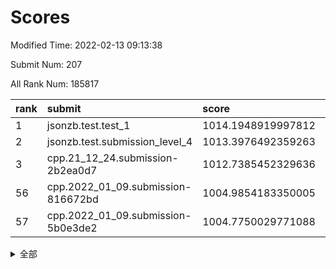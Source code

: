 # Scores

Modified Time: 2022-02-13 09:13:38

Submit Num: 207

All Rank Num: 185817

| rank |               submit               |       score        |       sigma        | pk_num |
| :--- | :--------------------------------- | :----------------- | :----------------- | :----- |
| 1    | jsonzb.test.test_1                 | 1014.1948919997812 | 0.8440690625305628 | 3588   |
| 2    | jsonzb.test.submission_level_4     | 1013.3976492359263 | 0.8161368311355217 | 3590   |
| 3    | cpp.21_12_24.submission-2b2ea0d7   | 1012.7385452329636 | 0.7885461329137337 | 3593   |
| 56   | cpp.2022_01_09.submission-816672bd | 1004.9854183350005 | 0.7032356481464627 | 3597   |
| 57   | cpp.2022_01_09.submission-5b0e3de2 | 1004.7750029771088 | 0.7213229817486265 | 3588   |


<details>
<summary>全部</summary>

| rank |                 submit                 |       score        |       sigma        | pk_num |
| :--- | :------------------------------------- | :----------------- | :----------------- | :----- |
| 1    | jsonzb.test.test_1                     | 1014.1948919997812 | 0.8440690625305628 | 3588   |
| 2    | jsonzb.test.submission_level_4         | 1013.3976492359263 | 0.8161368311355217 | 3590   |
| 3    | cpp.21_12_24.submission-2b2ea0d7       | 1012.7385452329636 | 0.7885461329137337 | 3593   |
| 4    | gobigger.level_3.submission_level_3_40 | 1011.8203523160341 | 0.767556005642605  | 3599   |
| 5    | gobigger.level_3.submission_level_3_2  | 1011.128256080888  | 0.7920994241983779 | 3595   |
| 6    | gobigger.level_3.submission_level_3_4  | 1011.1022559876917 | 0.7770320541279414 | 3593   |
| 7    | gobigger.level_3.submission_level_3_7  | 1011.0490814977029 | 0.752302332228589  | 3594   |
| 8    | gobigger.level_3.submission_level_3_46 | 1010.9241489878809 | 0.7669732011881607 | 3595   |
| 9    | gobigger.level_3.submission_level_3_14 | 1010.7355099756378 | 0.7435542647359439 | 3589   |
| 10   | gobigger.level_3.submission_level_3_42 | 1010.643575717129  | 0.7451711479708893 | 3590   |
| 11   | gobigger.level_3.submission_level_3_24 | 1010.5673044624118 | 0.7614845000142341 | 3593   |
| 12   | gobigger.level_3.submission_level_3_16 | 1010.5387677406177 | 0.7608319751280843 | 3596   |
| 13   | gobigger.level_3.submission_level_3_41 | 1010.5323206392167 | 0.7502945166312691 | 3595   |
| 14   | gobigger.level_3.submission_level_3_49 | 1010.5176793357189 | 0.7541337304320428 | 3593   |
| 15   | gobigger.level_3.submission_level_3_28 | 1010.4954289880912 | 0.7643166072313125 | 3590   |
| 16   | gobigger.level_3.submission_level_3_29 | 1010.4527280764454 | 0.7820451278688686 | 3592   |
| 17   | gobigger.level_3.submission_level_3_9  | 1010.433192638221  | 0.7507304897895511 | 3590   |
| 18   | gobigger.level_3.submission_level_3_5  | 1010.371612087344  | 0.7664556411789286 | 3592   |
| 19   | gobigger.level_3.submission_level_3_30 | 1010.3522662285918 | 0.7678526477686645 | 3591   |
| 20   | gobigger.level_3.submission_level_3_13 | 1010.2837602788128 | 0.7596496388503786 | 3591   |
| 21   | gobigger.level_3.submission_level_3_21 | 1010.2284316615271 | 0.7511157864478554 | 3591   |
| 22   | gobigger.level_3.submission_level_3_12 | 1010.1723189331078 | 0.7578549235807827 | 3593   |
| 23   | gobigger.level_3.submission_level_3_1  | 1010.165996767363  | 0.7594198411575712 | 3594   |
| 24   | gobigger.level_3.submission_level_3_15 | 1010.1538548593738 | 0.753607492048274  | 3586   |
| 25   | gobigger.level_3.submission_level_3_35 | 1010.0848759214047 | 0.7537930986851928 | 3595   |
| 26   | gobigger.level_3.submission_level_3_36 | 1009.9546057071564 | 0.7607374628864545 | 3588   |
| 27   | gobigger.level_3.submission_level_3_25 | 1009.8967871994109 | 0.7508234574387884 | 3591   |
| 28   | gobigger.level_3.submission_level_3_33 | 1009.8436599586807 | 0.7435746092305717 | 3589   |
| 29   | gobigger.level_3.submission_level_3_18 | 1009.8047355338025 | 0.7388819024109563 | 3593   |
| 30   | gobigger.level_3.submission_level_3_43 | 1009.7929330389517 | 0.7529491670356208 | 3593   |
| 31   | gobigger.level_3.submission_level_3_34 | 1009.7655200328777 | 0.7666040992127757 | 3585   |
| 32   | gobigger.level_3.submission_level_3_8  | 1009.7406716059676 | 0.7522004808988573 | 3589   |
| 33   | gobigger.level_3.submission_level_3_38 | 1009.7133632274603 | 0.7719831180514537 | 3591   |
| 34   | gobigger.level_3.submission_level_3_0  | 1009.690584670059  | 0.7560173492863939 | 3587   |
| 35   | gobigger.level_3.submission_level_3_11 | 1009.6750097062779 | 0.7483638168490602 | 3600   |
| 36   | gobigger.level_3.submission_level_3_37 | 1009.4219684774924 | 0.7388433779380902 | 3592   |
| 37   | gobigger.level_3.submission_level_3_20 | 1009.4115737810142 | 0.7368922616984792 | 3590   |
| 38   | gobigger.level_3.submission_level_3_17 | 1009.3411763706265 | 0.7439309976767204 | 3592   |
| 39   | gobigger.level_3.submission_level_3_23 | 1009.2784973800315 | 0.7477319823166426 | 3588   |
| 40   | gobigger.level_3.submission_level_3_44 | 1009.2528251651054 | 0.7333711099650064 | 3589   |
| 41   | gobigger.level_3.submission_level_3_31 | 1009.2215712777513 | 0.7449292246857391 | 3589   |
| 42   | gobigger.level_3.submission_level_3_6  | 1009.2117573563143 | 0.7476744917611189 | 3592   |
| 43   | gobigger.level_3.submission_level_3_22 | 1009.1040469116498 | 0.7402303579983043 | 3588   |
| 44   | gobigger.level_3.submission_level_3_39 | 1009.0319554665991 | 0.7380114847174587 | 3590   |
| 45   | gobigger.level_3.submission_level_3_32 | 1008.9981857708366 | 0.7327834886695448 | 3593   |
| 46   | gobigger.level_3.submission_level_3_3  | 1008.9859760073726 | 0.7412879156645868 | 3585   |
| 47   | gobigger.level_3.submission_level_3_27 | 1008.7985727770987 | 0.728772340874886  | 3592   |
| 48   | gobigger.level_3.submission_level_3_19 | 1008.739270416287  | 0.7361413322462308 | 3592   |
| 49   | gobigger.level_3.submission_level_3_26 | 1008.7068994710896 | 0.7501000016607857 | 3589   |
| 50   | gobigger.level_3.submission_level_3_45 | 1008.4961861690705 | 0.7479943470011188 | 3588   |
| 51   | gobigger.level_3.submission_level_3_47 | 1008.2719961704379 | 0.7301253521661061 | 3593   |
| 52   | gobigger.level_3.submission_level_3_48 | 1007.8335137335137 | 0.7270456788982977 | 3593   |
| 53   | gobigger.level_3.submission_level_3_10 | 1007.2441754543107 | 0.7528451957383128 | 3590   |
| 54   | gobigger.level_1.submission_level_1_6  | 1005.1892109207303 | 0.7260753508846313 | 3594   |
| 55   | gobigger.level_1.submission_level_1_32 | 1005.0928827381188 | 0.7093442784300323 | 3593   |
| 56   | cpp.2022_01_09.submission-816672bd     | 1004.9854183350005 | 0.7032356481464627 | 3597   |
| 57   | cpp.2022_01_09.submission-5b0e3de2     | 1004.7750029771088 | 0.7213229817486265 | 3588   |
| 58   | gobigger.level_1.submission_level_1_45 | 1004.7715550685997 | 0.7324589355510249 | 3585   |
| 59   | gobigger.level_1.submission_level_1_15 | 1004.5061190092885 | 0.7204144557427151 | 3596   |
| 60   | gobigger.level_1.submission_level_1_31 | 1004.4767539586653 | 0.705933427586075  | 3589   |
| 61   | gobigger.level_1.submission_level_1_43 | 1004.4720967488355 | 0.735863212145288  | 3589   |
| 62   | gobigger.level_1.submission_level_1_36 | 1004.4340880144226 | 0.7093871590622711 | 3596   |
| 63   | gobigger.level_1.submission_level_1_37 | 1004.3807854505666 | 0.7150225121579922 | 3596   |
| 64   | gobigger.level_1.submission_level_1_27 | 1004.2175769017201 | 0.7264672581689748 | 3587   |
| 65   | gobigger.level_1.submission_level_1_44 | 1004.0562613143549 | 0.7091994031666747 | 3591   |
| 66   | gobigger.level_1.submission_level_1_13 | 1004.0508248570387 | 0.7157073788525851 | 3595   |
| 67   | gobigger.level_1.submission_level_1_41 | 1004.0277148453447 | 0.7190150714286792 | 3594   |
| 68   | gobigger.level_1.submission_level_1_8  | 1003.9952555906397 | 0.7017282031652018 | 3590   |
| 69   | gobigger.level_1.submission_level_1_49 | 1003.7961818541595 | 0.7106200857194084 | 3591   |
| 70   | gobigger.level_1.submission_level_1_42 | 1003.7328932676614 | 0.7095329624433221 | 3588   |
| 71   | gobigger.level_1.submission_level_1_24 | 1003.5327731528763 | 0.7331214198924132 | 3596   |
| 72   | gobigger.level_1.submission_level_1_10 | 1003.5124418221786 | 0.7150124145037184 | 3592   |
| 73   | gobigger.level_1.submission_level_1_29 | 1003.4224362927265 | 0.7089574201860218 | 3595   |
| 74   | gobigger.level_1.submission_level_1_20 | 1003.4144192395097 | 0.7103623586075546 | 3591   |
| 75   | gobigger.level_1.submission_level_1_35 | 1003.3907485996854 | 0.7186700333439257 | 3589   |
| 76   | gobigger.level_1.submission_level_1_26 | 1003.256750076779  | 0.715307113744554  | 3590   |
| 77   | gobigger.level_1.submission_level_1_18 | 1003.2429323868249 | 0.7099858656029466 | 3587   |
| 78   | gobigger.level_1.submission_level_1_46 | 1003.1735165849079 | 0.7146491295887492 | 3593   |
| 79   | gobigger.level_1.submission_level_1_4  | 1003.1362761264178 | 0.7044368224955234 | 3591   |
| 80   | gobigger.level_1.submission_level_1_21 | 1003.1241113599382 | 0.7094333367563537 | 3585   |
| 81   | gobigger.level_1.submission_level_1_14 | 1003.1202359432475 | 0.711906198952558  | 3585   |
| 82   | gobigger.level_1.submission_level_1_0  | 1003.0064263545852 | 0.7163654275213469 | 3594   |
| 83   | gobigger.level_1.submission_level_1_33 | 1002.9771465186471 | 0.7160646027097486 | 3594   |
| 84   | gobigger.level_1.submission_level_1_2  | 1002.9618027672077 | 0.7153352140396118 | 3592   |
| 85   | gobigger.level_1.submission_level_1_22 | 1002.8403452554581 | 0.7082130476271963 | 3592   |
| 86   | gobigger.level_1.submission_level_1_16 | 1002.8289058117883 | 0.713372334458445  | 3590   |
| 87   | gobigger.level_1.submission_level_1_28 | 1002.7587352330322 | 0.7100244816149452 | 3587   |
| 88   | gobigger.level_1.submission_level_1_47 | 1002.748880709848  | 0.7080560171795033 | 3592   |
| 89   | gobigger.level_1.submission_level_1_39 | 1002.7187253211742 | 0.716576483906895  | 3590   |
| 90   | gobigger.level_1.submission_level_1_34 | 1002.7170431339051 | 0.7133962277084842 | 3594   |
| 91   | gobigger.level_1.submission_level_1_40 | 1002.7002325142965 | 0.7164312481489816 | 3594   |
| 92   | gobigger.level_1.submission_level_1_17 | 1002.6830229397186 | 0.7127818592425514 | 3590   |
| 93   | gobigger.level_1.submission_level_1_25 | 1002.642516764943  | 0.7077422433663023 | 3589   |
| 94   | gobigger.level_1.submission_level_1_11 | 1002.5924297031512 | 0.7174456021636867 | 3590   |
| 95   | gobigger.level_1.submission_level_1_7  | 1002.5440652799975 | 0.7159135326008301 | 3588   |
| 96   | gobigger.level_1.submission_level_1_1  | 1002.5177848675052 | 0.7295281948459488 | 3591   |
| 97   | gobigger.level_1.submission_level_1_3  | 1002.5137224789432 | 0.7149783539231883 | 3586   |
| 98   | gobigger.level_1.submission_level_1_23 | 1002.4809515875802 | 0.7170963572976623 | 3583   |
| 99   | gobigger.level_1.submission_level_1_38 | 1002.4127377286533 | 0.725514684625884  | 3587   |
| 100  | gobigger.level_1.submission_level_1_12 | 1002.3170009181938 | 0.7214606923776835 | 3596   |
| 101  | gobigger.level_1.submission_level_1_19 | 1002.2303284576935 | 0.7173146261187298 | 3592   |
| 102  | gobigger.level_1.submission_level_1_48 | 1002.1843592896653 | 0.701802191182625  | 3588   |
| 103  | gobigger.level_1.submission_level_1_9  | 1002.1804702301648 | 0.7162318599638438 | 3586   |
| 104  | gobigger.level_1.submission_level_1_30 | 1001.9922364003721 | 0.7220862432334725 | 3589   |
| 105  | gobigger.level_1.submission_level_1_5  | 1001.8330282219932 | 0.7162919387608216 | 3590   |
| 106  | gobigger.random.submission_random_30   | 997.2979887137205  | 0.7030185562294005 | 3591   |
| 107  | gobigger.random.submission_random_19   | 997.2846571326245  | 0.7000951086894711 | 3587   |
| 108  | gobigger.random.submission_random_41   | 996.9045417099873  | 0.7110615956534173 | 3594   |
| 109  | gobigger.random.submission_random_34   | 996.8910853884926  | 0.7146691742014459 | 3591   |
| 110  | gobigger.random.submission_random_18   | 996.8306541591555  | 0.701275084563239  | 3589   |
| 111  | gobigger.random.submission_random_6    | 996.8214913901539  | 0.6976199551756463 | 3593   |
| 112  | gobigger.random.submission_random_2    | 996.8069535437121  | 0.703444556546333  | 3585   |
| 113  | gobigger.random.submission_random_12   | 996.7987249426604  | 0.7133745196814196 | 3591   |
| 114  | gobigger.random.submission_random_10   | 996.776288534767   | 0.7020403965905039 | 3596   |
| 115  | gobigger.random.submission_random_44   | 996.5413943472956  | 0.7119707717725876 | 3592   |
| 116  | gobigger.random.submission_random_29   | 996.5293394908218  | 0.7155204200039726 | 3595   |
| 117  | gobigger.random.submission_random_48   | 996.4273061091781  | 0.6955818017326968 | 3590   |
| 118  | gobigger.random.submission_random_33   | 996.2977402322156  | 0.7093983386906624 | 3594   |
| 119  | gobigger.random.submission_random_9    | 996.2339060184231  | 0.710630029341515  | 3597   |
| 120  | gobigger.random.submission_random_20   | 996.1715780264863  | 0.7305100810314897 | 3593   |
| 121  | gobigger.random.submission_random_42   | 996.1227403384255  | 0.7033084939447241 | 3598   |
| 122  | gobigger.random.submission_random_36   | 996.0829739044586  | 0.7213229884467377 | 3592   |
| 123  | gobigger.random.submission_random_23   | 996.0262122456431  | 0.7006942480854813 | 3592   |
| 124  | gobigger.random.submission_random_39   | 996.0115621631192  | 0.7072597146490844 | 3587   |
| 125  | gobigger.random.submission_random_45   | 995.9754209579671  | 0.7009646176170936 | 3586   |
| 126  | gobigger.random.submission_random_27   | 995.967945163322   | 0.721034743926683  | 3590   |
| 127  | gobigger.random.submission_random_25   | 995.9119534562278  | 0.7086341485980663 | 3585   |
| 128  | gobigger.random.submission_random_47   | 995.8944976640519  | 0.7173243802547703 | 3582   |
| 129  | gobigger.random.submission_random_43   | 995.8805439345958  | 0.712535156641964  | 3590   |
| 130  | gobigger.random.submission_random_8    | 995.8801965568479  | 0.7048399871305983 | 3591   |
| 131  | gobigger.random.submission_random_16   | 995.8710258909686  | 0.7001440424274882 | 3595   |
| 132  | gobigger.random.submission_random_13   | 995.7723551198816  | 0.7152139453943289 | 3590   |
| 133  | gobigger.random.submission_random_32   | 995.7595482732796  | 0.71682383773017   | 3589   |
| 134  | gobigger.random.submission_random_14   | 995.7564028208267  | 0.7117489151976266 | 3589   |
| 135  | gobigger.random.submission_random_35   | 995.7401776073499  | 0.7163564080631121 | 3588   |
| 136  | gobigger.random.submission_random_38   | 995.7320804153225  | 0.7196423560913999 | 3598   |
| 137  | gobigger.random.submission_random_26   | 995.7213916331496  | 0.7033636179998857 | 3588   |
| 138  | gobigger.random.submission_random_3    | 995.7094402926457  | 0.7235426940416536 | 3592   |
| 139  | gobigger.random.submission_random_5    | 995.688399694774   | 0.7239570515556657 | 3588   |
| 140  | gobigger.random.submission_random_21   | 995.6787055251718  | 0.7152422332267536 | 3590   |
| 141  | gobigger.random.submission_random_31   | 995.6780207017956  | 0.7079967418500555 | 3593   |
| 142  | gobigger.random.submission_random_40   | 995.6045616682877  | 0.7135053352121913 | 3593   |
| 143  | gobigger.random.submission_random_1    | 995.604067364792   | 0.7262429649031388 | 3588   |
| 144  | gobigger.random.submission_random_22   | 995.5706661873187  | 0.7064765488049116 | 3588   |
| 145  | gobigger.random.submission_random_7    | 995.5129236990326  | 0.7201252915239366 | 3594   |
| 146  | gobigger.random.submission_random_0    | 995.5081114209512  | 0.7107560689312039 | 3592   |
| 147  | gobigger.random.submission_random_46   | 995.3687464886648  | 0.7076086268921701 | 3593   |
| 148  | gobigger.random.submission_random_28   | 995.217949865905   | 0.7252235049160498 | 3587   |
| 149  | gobigger.random.submission_random_11   | 995.1998507435534  | 0.7215405187947839 | 3593   |
| 150  | gobigger.random.submission_random_17   | 995.1743565570065  | 0.7040426680454369 | 3589   |
| 151  | gobigger.random.submission_random_49   | 995.1528630569779  | 0.7062140620140521 | 3590   |
| 152  | gobigger.random.submission_random_15   | 995.0241120788575  | 0.7295867333409076 | 3589   |
| 153  | gobigger.random.submission_random_4    | 994.9261114917936  | 0.722328564546222  | 3588   |
| 154  | gobigger.random.submission_random_37   | 994.7961861966064  | 0.7240957600202904 | 3588   |
| 155  | gobigger.random.submission_random_24   | 994.5671067607364  | 0.7136101912436984 | 3586   |
| 156  | gobigger.level_2.submission_level_2_46 | 994.2770923202091  | 0.7172295242464172 | 3593   |
| 157  | gobigger.level_2.submission_level_2_36 | 993.8733408484679  | 0.7277192973378697 | 3590   |
| 158  | gobigger.level_2.submission_level_2_45 | 993.7483154554759  | 0.7263912452069855 | 3590   |
| 159  | gobigger.level_2.submission_level_2_0  | 993.519280022642   | 0.7212178304923392 | 3592   |
| 160  | gobigger.level_2.submission_level_2_43 | 993.4153167006718  | 0.719472250022592  | 3592   |
| 161  | gobigger.level_2.submission_level_2_37 | 993.4139767318629  | 0.7177510777090419 | 3587   |
| 162  | gobigger.level_2.submission_level_2_26 | 993.3759524383755  | 0.7325704000042927 | 3592   |
| 163  | gobigger.level_2.submission_level_2_22 | 993.3603821660854  | 0.7503260422853247 | 3590   |
| 164  | gobigger.level_2.submission_level_2_5  | 993.2838220573365  | 0.7361111754763494 | 3591   |
| 165  | gobigger.level_2.submission_level_2_18 | 993.256059227602   | 0.746651320692776  | 3591   |
| 166  | gobigger.level_2.submission_level_2_49 | 993.1038804518781  | 0.7286025305584403 | 3591   |
| 167  | gobigger.level_2.submission_level_2_1  | 993.0617583907946  | 0.7485067634691548 | 3594   |
| 168  | gobigger.level_2.submission_level_2_41 | 993.0218749762867  | 0.7376497367048336 | 3593   |
| 169  | gobigger.level_2.submission_level_2_11 | 993.0133870183585  | 0.7494771931946415 | 3593   |
| 170  | gobigger.level_2.submission_level_2_42 | 992.7433711863682  | 0.7357362138025018 | 3589   |
| 171  | gobigger.level_2.submission_level_2_24 | 992.701821127145   | 0.736271469905578  | 3593   |
| 172  | gobigger.level_2.submission_level_2_6  | 992.6952174852918  | 0.7353058592622028 | 3589   |
| 173  | gobigger.level_2.submission_level_2_17 | 992.6527495934607  | 0.7269961937455605 | 3589   |
| 174  | gobigger.level_2.submission_level_2_38 | 992.6230003864206  | 0.7365299068952056 | 3586   |
| 175  | gobigger.level_2.submission_level_2_35 | 992.6072149313025  | 0.7451105255679453 | 3590   |
| 176  | gobigger.level_2.submission_level_2_25 | 992.4600961845204  | 0.7336392145004951 | 3588   |
| 177  | gobigger.level_2.submission_level_2_40 | 992.3377553211616  | 0.7320607116492357 | 3585   |
| 178  | gobigger.level_2.submission_level_2_44 | 992.2901772013631  | 0.7423416593767229 | 3594   |
| 179  | gobigger.level_2.submission_level_2_4  | 992.2555520103548  | 0.7442955156252686 | 3588   |
| 180  | gobigger.level_2.submission_level_2_10 | 992.1690983726032  | 0.7378378429868843 | 3588   |
| 181  | gobigger.level_2.submission_level_2_27 | 992.1392114523203  | 0.7396287184782185 | 3594   |
| 182  | gobigger.level_2.submission_level_2_23 | 992.118869034399   | 0.7318896755026233 | 3592   |
| 183  | gobigger.level_2.submission_level_2_47 | 992.0455679487364  | 0.7334318961873485 | 3596   |
| 184  | gobigger.level_2.submission_level_2_14 | 992.0283520129066  | 0.7300138567072526 | 3586   |
| 185  | gobigger.level_2.submission_level_2_31 | 992.0095289212246  | 0.755949102941076  | 3589   |
| 186  | gobigger.level_2.submission_level_2_34 | 991.9509664911956  | 0.7314454996060993 | 3590   |
| 187  | gobigger.level_2.submission_level_2_12 | 991.9441924980636  | 0.7516327548048355 | 3586   |
| 188  | gobigger.level_2.submission_level_2_16 | 991.8591185183619  | 0.7568236538986746 | 3596   |
| 189  | gobigger.level_2.submission_level_2_28 | 991.8197673785761  | 0.7476370363747673 | 3591   |
| 190  | gobigger.level_2.submission_level_2_20 | 991.7452593827546  | 0.7456783084683545 | 3589   |
| 191  | gobigger.level_2.submission_level_2_33 | 991.678440966904   | 0.7492023968677561 | 3586   |
| 192  | gobigger.level_2.submission_level_2_21 | 991.546175512374   | 0.749801448360213  | 3585   |
| 193  | gobigger.level_2.submission_level_2_9  | 991.4641336897482  | 0.7379987229835739 | 3588   |
| 194  | gobigger.level_2.submission_level_2_39 | 991.3639529093399  | 0.7431325127628903 | 3590   |
| 195  | gobigger.level_2.submission_level_2_13 | 991.3189652289808  | 0.7399182286044249 | 3593   |
| 196  | gobigger.level_2.submission_level_2_29 | 991.31463578649    | 0.748528729694971  | 3592   |
| 197  | gobigger.level_2.submission_level_2_32 | 991.0242228704127  | 0.7722431544630658 | 3595   |
| 198  | gobigger.level_2.submission_level_2_3  | 990.8974570047069  | 0.7609212585289445 | 3591   |
| 199  | gobigger.level_2.submission_level_2_48 | 990.7779146498352  | 0.7803441326299208 | 3591   |
| 200  | gobigger.level_2.submission_level_2_8  | 990.76744734953    | 0.7469385759224466 | 3591   |
| 201  | gobigger.level_2.submission_level_2_7  | 990.6657759768765  | 0.7762114803598636 | 3594   |
| 202  | gobigger.level_2.submission_level_2_19 | 990.6210914146653  | 0.7711775199742292 | 3582   |
| 203  | gobigger.level_2.submission_level_2_2  | 990.5103190576295  | 0.7552301082726868 | 3588   |
| 204  | gobigger.level_2.submission_level_2_30 | 990.4507389605797  | 0.7659893522395106 | 3587   |
| 205  | gobigger.level_2.submission_level_2_15 | 989.6290733937294  | 0.764961833837049  | 3589   |
| 206  | gobigger.none.submission_none_1        | 979.9843626570732  | 1.1633752738690055 | 3590   |
| 207  | gobigger.none.submission_none_0        | 974.2973221816173  | 1.518675489166454  | 3587   |

</details>